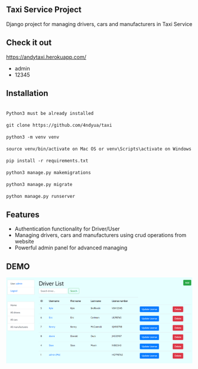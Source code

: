 ## Taxi Service Project

Django project for managing drivers, cars and manufacturers in Taxi Service

## Check it out

https://andytaxi.herokuapp.com/

- admin
- 12345

## Installation
```

Python3 must be already installed

git clone https://github.com/4ndyua/taxi

python3 -m venv venv

source venv/bin/activate on Mac OS or venv\Scripts\activate on Windows

pip install -r requirements.txt

python3 manage.py makemigrations

python3 manage.py migrate

python manage.py runserver
```

## Features

- Authentication functionality for Driver/User
- Managing drivers, cars and manufacturers using crud operations from website
- Powerful admin panel for advanced managing

## DEMO

![demo](demo.png)